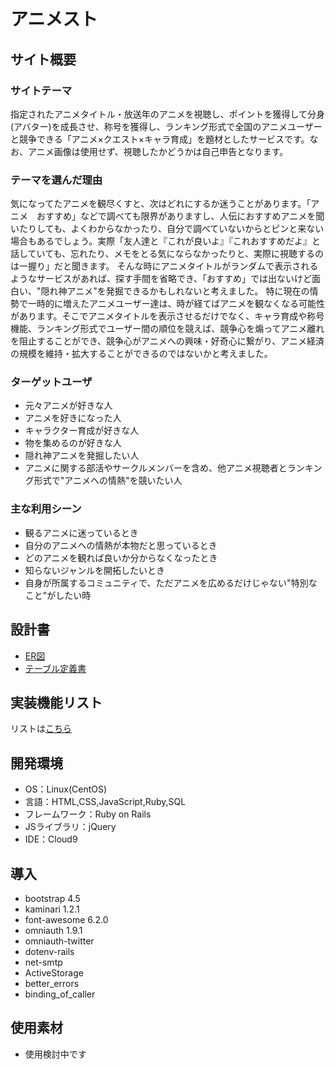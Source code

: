 
# アニメスト

## サイト概要
### サイトテーマ
指定されたアニメタイトル・放送年のアニメを視聴し、ポイントを獲得して分身(アバター)を成長させ、称号を獲得し、ランキング形式で全国のアニメユーザーと競争できる「アニメ×クエスト×キャラ育成」を題材としたサービスです。なお、アニメ画像は使用せず、視聴したかどうかは自己申告となります。

### テーマを選んだ理由
気になってたアニメを観尽くすと、次はどれにするか迷うことがあります。「アニメ　おすすめ」などで調べても限界がありますし、人伝におすすめアニメを聞いたりしても、よくわからなかったり、自分で調べていないからとピンと来ない場合もあるでしょう。実際「友人達と『これが良いよ』『これおすすめだよ』と話していても、忘れたり、メモをとる気にならなかったりと、実際に視聴するのは一握り」だと聞きます。
そんな時にアニメタイトルがランダムで表示されるようなサービスがあれば、探す手間を省略でき、「おすすめ」では出ないけど面白い、"隠れ神アニメ"を発掘できるかもしれないと考えました。
特に現在の情勢で一時的に増えたアニメユーザー達は、時が経てばアニメを観なくなる可能性があります。そこでアニメタイトルを表示させるだけでなく、キャラ育成や称号機能、ランキング形式でユーザー間の順位を競えば、競争心を煽ってアニメ離れを阻止することができ、競争心がアニメへの興味・好奇心に繋がり、アニメ経済の規模を維持・拡大することができるのではないかと考えました。

### ターゲットユーザ

- 元々アニメが好きな人
- アニメを好きになった人
- キャラクター育成が好きな人
- 物を集めるのが好きな人
- 隠れ神アニメを発掘したい人
- アニメに関する部活やサークルメンバーを含め、他アニメ視聴者とランキング形式で"アニメへの情熱"を競いたい人

### 主な利用シーン

- 観るアニメに迷っているとき
- 自分のアニメへの情熱が本物だと思っているとき
- どのアニメを観れば良いか分からなくなったとき
- 知らないジャンルを開拓したいとき
- 自身が所属するコミュニティで、ただアニメを広めるだけじゃない"特別なこと"がしたい時

## 設計書
- [ER図](https://drive.google.com/file/d/1XReU3uYpgOhbVjkJaQ22HAqj0AdDeAcJ/view?usp=sharing)
- [テーブル定義書](https://docs.google.com/spreadsheets/d/1AmsZ1yJPB7EGjiZuibkxRuHIPlZZqPTcp-N1T93vY6w/edit?usp=sharing)

## 実装機能リスト
リストは[こちら](https://docs.google.com/spreadsheets/d/1ui7cRQsYLrmJbussVq6b6Je69bkcSeMT1m5BW7IoXXw/edit?usp=sharing)

## 開発環境
- OS：Linux(CentOS)
- 言語：HTML,CSS,JavaScript,Ruby,SQL
- フレームワーク：Ruby on Rails
- JSライブラリ：jQuery
- IDE：Cloud9

## 導入
- bootstrap 4.5
- kaminari 1.2.1
- font-awesome 6.2.0
- omniauth 1.9.1
- omniauth-twitter
- dotenv-rails
- net-smtp
- ActiveStorage
- better_errors
- binding_of_caller

## 使用素材
- 使用検討中です